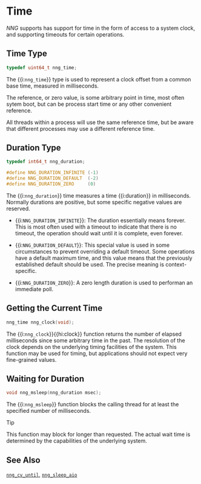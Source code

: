 # Time

_NNG_ supports has support for time in the form of access to a
system clock, and supporting timeouts for certain operations.

## Time Type

```c
typedef uint64_t nng_time;
```

The {{i:`nng_time`}} type is used to represent a clock offset from a common base time,
measured in milliseconds.

The reference, or zero value, is some arbitrary point in time, most often sytem boot, but can
be process start time or any other convenient reference.

All threads within a process will use the same reference time, but be aware that different processes
may use a different reference time.

## Duration Type

```c
typedef int64_t nng_duration;

#define NNG_DURATION_INFINITE (-1)
#define NNG_DURATION_DEFAULT  (-2)
#define NNG_DURATION_ZERO     (0)
```

The {{i:`nng_duration`}} time measures a time {{i:duration}} in milliseconds.
Normally durations are positive, but some specific negative values are reserved.

- {{i:`NNG_DURATION_INFINITE`}}: The duration essentially means forever.
  This is most often used with a timeout to indicate that there is no timeout, the
  operation should wait until it is complete, even forever.

- {{i:`NNG_DURATION_DEFAULT`}}: This special value is used in some circumstances to
  prevent overriding a default timeout. Some operations have a default maximum time,
  and this value means that the previously established default should be used.
  The precise meaning is context-specific.

- {{i:`NNG_DURATION_ZERO`}}: A zero length duration is used to performan an immediate
  poll.

## Getting the Current Time

```c
nng_time nng_clock(void);
```

The {{i:`nng_clock`}}{{hi:clock}} function returns the number of elapsed
milliseconds since some arbitrary time in the past.
The resolution of the clock depends on the underlying timing facilities of the system.
This function may be used for timing, but applications should not expect
very fine-grained values.

## Waiting for Duration

```c
void nng_msleep(nng_duration msec);
```

The {{i:`nng_msleep`}} function blocks the calling thread for at least the specified
number of milliseconds.

> [!TIP]
> This function may block for longer than requested.
> The actual wait time is determined by the capabilities of the
> underlying system.

## See Also

[`nng_cv_until`][nng_cv_until],
[`nng_sleep_aio`][nng_sleep_aio]

[nng_cv_until]: ./synch.md#waiting-for-the-condition
[nng_sleep_aio]: TODO.md
